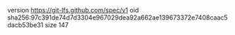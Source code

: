 version https://git-lfs.github.com/spec/v1
oid sha256:97c391de74d7d3304e967029dea92a662ae139673372e7408caac5dacb53be31
size 147
